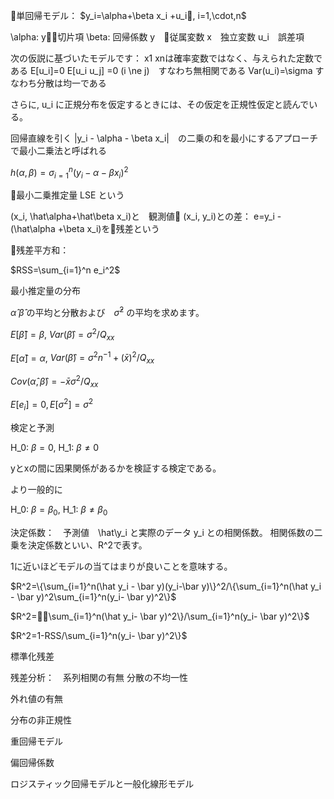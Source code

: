 
単回帰モデル：  $y_i=\alpha+\beta x_i +u_i, i=1,\cdot,n$

\alpha: y切片項
\beta: 回帰係数
y　従属変数
x　独立変数
u_i　誤差項

次の仮説に基づいたモデルです：
x1 xnは確率変数ではなく、与えられた定数である
E[u_i]=0
E[u_i u_j] =0 (i \ne j)　すなわち無相関である
Var(u_i)=\sigma すなわち分散は均一である

さらに, u_i に正規分布を仮定するときには、その仮定を正規性仮定と読んでいる。

回帰直線を引く
|y_i - \alpha - \beta x_i|　の二乗の和を最小にするアプローチで最小二乗法と呼ばれる

$h(\alpha, \beta)=\sigma_{i=1}^{n}(y_i-\alpha-\beta x_i)^2$

最小二乗推定量 LSE という

(x_i, \hat\alpha+\hat\beta x_i)と　観測値 (x_i, y_i)との差：
e=y_i - (\hat\alpha +\beta x_i)を残差という

残差平方和：

$RSS=\sum_{i=1}^n e_i^2$


最小推定量の分布

$\hat\alpha$ $\hat\beta$ の平均と分散および　$\hat\sigma^2$ の平均を求めます。

$E[\hat\beta]=\beta$, $Var(\hat\beta)=\sigma^2/Q_{xx}$

$E[\hat\alpha]=\alpha$, $Var(\hat\beta)=\sigma^2{n^{-1}+(\bar x)^2 /Q_{xx}}$

$Cov(\hat\alpha, \hat\beta)=-\bar x \sigma^2/Q_{xx}$


$E[e_i]=0, E[\sigma^2]=\sigma^2$

検定と予測

H_0: $\beta=0$, H_1: $\beta \ne 0$

yとxの間に因果関係があるかを検証する検定である。

より一般的に

H_0: $\beta=\beta_0$, H_1: $\beta \ne \beta_0$

決定係数：　予測値　\hat\y_i と実際のデータ y_i との相関係数。
相関係数の二乗を決定係数といい、R^2で表す。

1に近いほどモデルの当てはまりが良いことを意味する。

$R^2=\{\sum_{i=1}^n(\hat y_i - \bar y)(y_i-\bar y)\}^2/\{\sum_{i=1}^n(\hat y_i - \bar y)^2\sum_{i=1}^n(y_i- \bar y)^2\}$

$R^2=\sum_{i=1}^n(\hat y_i- \bar y)^2\}/\sum_{i=1}^n(y_i- \bar y)^2\}$


$R^2=1-RSS/\sum_{i=1}^n(y_i- \bar y)^2\}$

標準化残差

残差分析：　系列相関の有無
分散の不均一性

外れ値の有無

分布の非正規性

重回帰モデル

偏回帰係数


ロジスティック回帰モデルと一般化線形モデル

